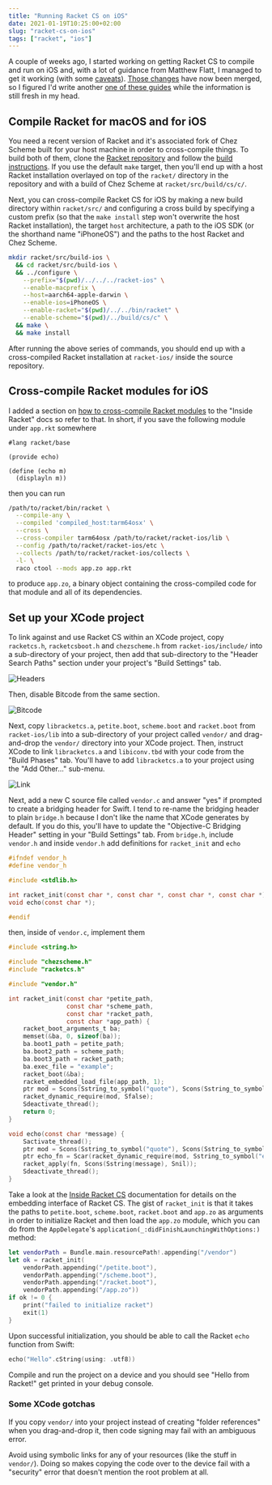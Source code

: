 ```yaml
---
title: "Running Racket CS on iOS"
date: 2021-01-19T10:25:00+02:00
slug: "racket-cs-on-ios"
tags: ["racket", "ios"]
---
```


A couple of weeks ago, I started working on getting Racket CS to
compile and run on iOS and, with a lot of guidance from Matthew Flatt,
I managed to get it working (with some [caveats]).  [Those
changes][pr] have now been merged, so I figured I'd write another [one
of these guides][old] while the information is still fresh in my head.

<!--more-->


## Compile Racket for macOS and for iOS

You need a recent version of Racket and it's associated fork of Chez
Scheme built for your host machine in order to cross-compile things.
To build both of them, clone the [Racket repository] and follow the
[build instructions].  If you use the default `make` target, then
you'll end up with a host Racket installation overlayed on top of the
`racket/` directory in the repository and with a build of Chez Scheme
at `racket/src/build/cs/c/`.

Next, you can cross-compile Racket CS for iOS by making a new build
directory within `racket/src/` and configuring a cross build by
specifying a custom prefix (so that the `make install` step won't
overwrite the host Racket installation), the target `host`
architecture, a path to the iOS SDK (or the shorthand name "iPhoneOS")
and the paths to the host Racket and Chez Scheme.

```bash
mkdir racket/src/build-ios \
  && cd racket/src/build-ios \
  && ../configure \
    --prefix="$(pwd)/../../../racket-ios" \
    --enable-macprefix \
    --host=aarch64-apple-darwin \
    --enable-ios=iPhoneOS \
    --enable-racket="$(pwd)/../../bin/racket" \
    --enable-scheme="$(pwd)/../build/cs/c" \
  && make \
  && make install
```

After running the above series of commands, you should end up with a
cross-compiled Racket installation at `racket-ios/` inside the source
repository.


## Cross-compile Racket modules for iOS

I added a section on [how to cross-compile Racket
modules][cross-section] to the "Inside Racket" docs so refer to that.
In short, if you save the following module under `app.rkt` somewhere

```racket
#lang racket/base

(provide echo)

(define (echo m)
  (displayln m))
```

then you can run

```bash
/path/to/racket/bin/racket \
  --compile-any \
  --compiled 'compiled_host:tarm64osx' \
  --cross \
  --cross-compiler tarm64osx /path/to/racket/racket-ios/lib \
  --config /path/to/racket/racket-ios/etc \
  --collects /path/to/racket/racket-ios/collects \
  -l- \
  raco ctool --mods app.zo app.rkt
```

to produce `app.zo`, a binary object containing the cross-compiled
code for that module and all of its dependencies.


## Set up your XCode project

To link against and use Racket CS within an XCode project, copy
`racketcs.h`, `racketcsboot.h` and `chezscheme.h` from
`racket-ios/include/` into a sub-directory of your project, then add
that sub-directory to the "Header Search Paths" section under your
project's "Build Settings" tab.

![Headers](/img/racket-cs-on-ios-headers.png)

Then, disable Bitcode from the same section.

![Bitcode](/img/racket-cs-on-ios-bitcode.png)

Next, copy `libracketcs.a`, `petite.boot`, `scheme.boot` and
`racket.boot` from `racket-ios/lib` into a sub-directory of your
project called `vendor/` and drag-and-drop the `vendor/` directory
into your XCode project.  Then, instruct XCode to link `libracketcs.a`
and `libiconv.tbd` with your code from the "Build Phases" tab.  You'll
have to add `libracketcs.a` to your project using the "Add Other..."
sub-menu.

![Link](/img/racket-cs-on-ios-link.png)

Next, add a new C source file called `vendor.c` and answer "yes" if
prompted to create a bridging header for Swift.  I tend to re-name the
bridging header to plain `bridge.h` because I don't like the name that
XCode generates by default.  If you do this, you'll have to update the
"Objective-C Bridging Header" setting in your "Build Settings" tab.
From `bridge.h`, include `vendor.h` and inside `vendor.h` add
definitions for `racket_init` and `echo`

```c
#ifndef vendor_h
#define vendor_h

#include <stdlib.h>

int racket_init(const char *, const char *, const char *, const char *);
void echo(const char *);

#endif
```

then, inside of `vendor.c`, implement them

```c
#include <string.h>

#include "chezscheme.h"
#include "racketcs.h"

#include "vendor.h"

int racket_init(const char *petite_path,
                const char *scheme_path,
                const char *racket_path,
                const char *app_path) {
    racket_boot_arguments_t ba;
    memset(&ba, 0, sizeof(ba));
    ba.boot1_path = petite_path;
    ba.boot2_path = scheme_path;
    ba.boot3_path = racket_path;
    ba.exec_file = "example";
    racket_boot(&ba);
    racket_embedded_load_file(app_path, 1);
    ptr mod = Scons(Sstring_to_symbol("quote"), Scons(Sstring_to_symbol("main"), Snil));
    racket_dynamic_require(mod, Sfalse);
    Sdeactivate_thread();
    return 0;
}

void echo(const char *message) {
    Sactivate_thread();
    ptr mod = Scons(Sstring_to_symbol("quote"), Scons(Sstring_to_symbol("main"), Snil));
    ptr echo_fn = Scar(racket_dynamic_require(mod, Sstring_to_symbol("echo")));
    racket_apply(fn, Scons(Sstring(message), Snil));
    Sdeactivate_thread();
}
```

Take a look at the [Inside Racket CS] documentation for details on the
embedding interface of Racket CS.  The gist of `racket_init` is that
it takes the paths to `petite.boot`, `scheme.boot`, `racket.boot` and
`app.zo` as arguments in order to initialize Racket and then load the
`app.zo` module, which you can do from the `AppDelegate`'s
`application(_:didFinishLaunchingWithOptions:)` method:

```swift
let vendorPath = Bundle.main.resourcePath!.appending("/vendor")
let ok = racket_init(
    vendorPath.appending("/petite.boot"),
    vendorPath.appending("/scheme.boot"),
    vendorPath.appending("/racket.boot"),
    vendorPath.appending("/app.zo"))
if ok != 0 {
    print("failed to initialize racket")
    exit(1)
}
```

Upon successful initialization, you should be able to call the Racket `echo`
function from Swift:

```swift
echo("Hello".cString(using: .utf8))
```

Compile and run the project on a device and you should see "Hello from
Racket!" get printed in your debug console.

### Some XCode gotchas

If you copy `vendor/` into your project instead of creating "folder
references" when you drag-and-drop it, then code signing may fail with
an ambiguous error.

Avoid using symbolic links for any of your resources (like the stuff
in `vendor/`).  Doing so makes copying the code over to the device
fail with a "security" error that doesn't mention the root problem at
all.

[caveats]: https://github.com/racket/racket/blob/351c0047d6371e36cf422b4627e020d14e8853fe/racket/src/ChezScheme/c/segment.c#L578-L587
[old]: /2020/01/05/racket-on-ios/
[pr]: https://github.com/racket/racket/pull/3607
[Racket repository]: https://github.com/racket/racket
[build instructions]: https://github.com/racket/racket/blob/08fa24304ebf80a21ade32e8e59bb51b27af1dae/build.md#1-building-racket-from-source
[cross-section]: https://www.cs.utah.edu/plt/snapshots/current/doc/inside/ios-cross-compilation.html?q=inside
[Inside Racket CS]: https://www.cs.utah.edu/plt/snapshots/current/doc/inside/cs.html?q=inside
